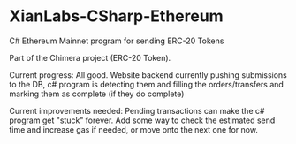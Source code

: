# XianLabs-CSharp-Ethereum
C# Ethereum Mainnet program for sending ERC-20 Tokens

Part of the Chimera project (ERC-20 Token).

Current progress: All good. Website backend currently pushing submissions to the DB, c# program is detecting them and filling the orders/transfers and marking them as complete (if they do complete)

Current improvements needed: Pending transactions can make the c# program get "stuck" forever. Add some way to check the estimated send time and increase gas if needed, or move onto the next one for now.
